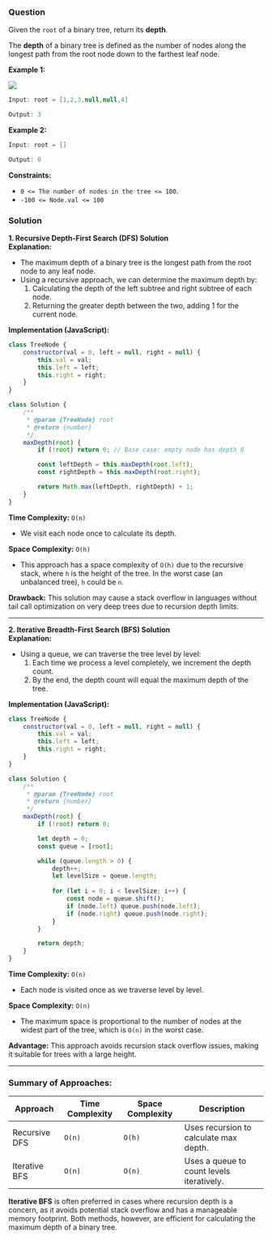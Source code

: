 ### Question
Given the `root` of a binary tree, return its **depth**.

The **depth** of a binary tree is defined as the number of nodes along the longest path from the root node down to the farthest leaf node.

**Example 1:**

![](https://imagedelivery.net/CLfkmk9Wzy8_9HRyug4EVA/5ea6da77-7e43-43e0-dd9d-e879ca0b1600/public)

```java
Input: root = [1,2,3,null,null,4]

Output: 3
```

**Example 2:**

```java
Input: root = []

Output: 0
```

**Constraints:**

- `0 <= The number of nodes in the tree <= 100`.
- `-100 <= Node.val <= 100`



### Solution

**1. Recursive Depth-First Search (DFS) Solution**  
**Explanation:**  
- The maximum depth of a binary tree is the longest path from the root node to any leaf node.
- Using a recursive approach, we can determine the maximum depth by:
  1. Calculating the depth of the left subtree and right subtree of each node.
  2. Returning the greater depth between the two, adding 1 for the current node.

**Implementation (JavaScript):**

```javascript
class TreeNode {
    constructor(val = 0, left = null, right = null) {
        this.val = val;
        this.left = left;
        this.right = right;
    }
}

class Solution {
    /**
     * @param {TreeNode} root
     * @return {number}
     */
    maxDepth(root) {
        if (!root) return 0; // Base case: empty node has depth 0

        const leftDepth = this.maxDepth(root.left);
        const rightDepth = this.maxDepth(root.right);

        return Math.max(leftDepth, rightDepth) + 1;
    }
}
```

**Time Complexity:** `O(n)`  
- We visit each node once to calculate its depth.

**Space Complexity:** `O(h)`  
- This approach has a space complexity of `O(h)` due to the recursive stack, where `h` is the height of the tree. In the worst case (an unbalanced tree), `h` could be `n`.

**Drawback:** This solution may cause a stack overflow in languages without tail call optimization on very deep trees due to recursion depth limits.

---

**2. Iterative Breadth-First Search (BFS) Solution**  
**Explanation:**  
- Using a queue, we can traverse the tree level by level:
  1. Each time we process a level completely, we increment the depth count.
  2. By the end, the depth count will equal the maximum depth of the tree.

**Implementation (JavaScript):**

```javascript
class TreeNode {
    constructor(val = 0, left = null, right = null) {
        this.val = val;
        this.left = left;
        this.right = right;
    }
}

class Solution {
    /**
     * @param {TreeNode} root
     * @return {number}
     */
    maxDepth(root) {
        if (!root) return 0;

        let depth = 0;
        const queue = [root];

        while (queue.length > 0) {
            depth++;
            let levelSize = queue.length;
            
            for (let i = 0; i < levelSize; i++) {
                const node = queue.shift();
                if (node.left) queue.push(node.left);
                if (node.right) queue.push(node.right);
            }
        }

        return depth;
    }
}
```

**Time Complexity:** `O(n)`  
- Each node is visited once as we traverse level by level.

**Space Complexity:** `O(n)`  
- The maximum space is proportional to the number of nodes at the widest part of the tree, which is `O(n)` in the worst case.

**Advantage:** This approach avoids recursion stack overflow issues, making it suitable for trees with a large height.

---

### Summary of Approaches:

| Approach                     | Time Complexity | Space Complexity | Description                            |
|------------------------------|-----------------|------------------|----------------------------------------|
| Recursive DFS                | `O(n)`          | `O(h)`          | Uses recursion to calculate max depth. |
| Iterative BFS                | `O(n)`          | `O(n)`          | Uses a queue to count levels iteratively. |

**Iterative BFS** is often preferred in cases where recursion depth is a concern, as it avoids potential stack overflow and has a manageable memory footprint. Both methods, however, are efficient for calculating the maximum depth of a binary tree.